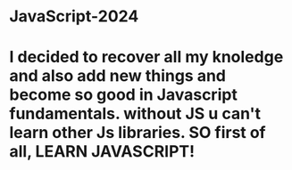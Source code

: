 # JavaScript-2024

# I decided to recover all my knoledge and also add new things and become so good in Javascript fundamentals. without JS u can't learn other Js libraries. SO first of all, LEARN JAVASCRIPT!
